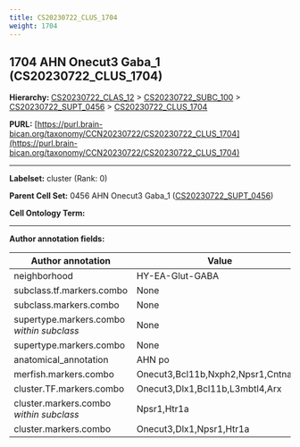 ```yaml
---
title: CS20230722_CLUS_1704
weight: 1704
---
```

## 1704 AHN Onecut3 Gaba_1 (CS20230722_CLUS_1704)
<b>Hierarchy: </b>
[CS20230722_CLAS_12](../CS20230722_CLAS_12) >
[CS20230722_SUBC_100](../CS20230722_SUBC_100) >
[CS20230722_SUPT_0456](../CS20230722_SUPT_0456) >
[CS20230722_CLUS_1704](../CS20230722_CLUS_1704)

**PURL:** [https://purl.brain-bican.org/taxonomy/CCN20230722/CS20230722_CLUS_1704](https://purl.brain-bican.org/taxonomy/CCN20230722/CS20230722_CLUS_1704)

---


**Labelset:** cluster (Rank: 0)

**Parent Cell Set:** 0456 AHN Onecut3 Gaba_1 ([CS20230722_SUPT_0456](../CS20230722_SUPT_0456))



**Cell Ontology Term:** 

[MARKER GENES.]: #


---

[TRANSFERRED ANNOTATIONS.]: #


[AUTHOR ANNOTATION FIELDS.]: #


**Author annotation fields:**

| Author annotation | Value |
|-------------------|-------|
|neighborhood|HY-EA-Glut-GABA|
|subclass.tf.markers.combo|None|
|subclass.markers.combo|None|
|supertype.markers.combo _within subclass_|None|
|supertype.markers.combo|None|
|anatomical_annotation|AHN po|
|merfish.markers.combo|Onecut3,Bcl11b,Nxph2,Npsr1,Cntnap3|
|cluster.TF.markers.combo|Onecut3,Dlx1,Bcl11b,L3mbtl4,Arx|
|cluster.markers.combo _within subclass_|Npsr1,Htr1a|
|cluster.markers.combo|Onecut3,Dlx1,Npsr1,Htr1a|
